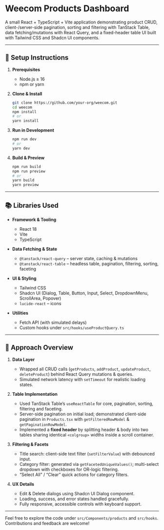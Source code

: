 # Weecom Products Dashboard

A small React + TypeScript + Vite application demonstrating product CRUD, client-/server-side pagination, sorting and filtering with TanStack Table, data fetching/mutations with React Query, and a fixed-header table UI built with Tailwind CSS and Shadcn UI components.

---

## 🚀 Setup Instructions

1. **Prerequisites**

    - Node.js ≥ 16
    - npm or yarn

2. **Clone & Install**

    ```bash
    git clone https://github.com/your-org/weecom.git
    cd weecom
    npm install
    # or
    yarn install
    ```

3. **Run in Development**

    ```bash
    npm run dev
    # or
    yarn dev
    ```

4. **Build & Preview**
    ```bash
    npm run build
    npm run preview
    # or
    yarn build
    yarn preview
    ```

---

## 📚 Libraries Used

-   **Framework & Tooling**

    -   React 18
    -   Vite
    -   TypeScript

-   **Data Fetching & State**

    -   `@tanstack/react-query` – server state, caching & mutations
    -   `@tanstack/react-table` – headless table, pagination, filtering, sorting, faceting

-   **UI & Styling**

    -   Tailwind CSS
    -   Shadcn UI (Dialog, Table, Button, Input, Select, DropdownMenu, ScrollArea, Popover)
    -   `lucide-react` – icons

-   **Utilities**
    -   Fetch API (with simulated delays)
    -   Custom hooks under `src/hooks/useProductQuery.ts`

---

## 📝 Approach Overview

1. **Data Layer**

    - Wrapped all CRUD calls (`getProducts`, `addProduct`, `updateProduct`, `deleteProduct`) behind React Query mutations & queries.
    - Simulated network latency with `setTimeout` for realistic loading states.

2. **Table Implementation**

    - Used TanStack Table’s `useReactTable` for core, pagination, sorting, filtering and faceting.
    - Server-side pagination on initial load; demonstrated client-side pagination in `Products.tsx` with `getFilteredRowModel` & `getPaginationRowModel`.
    - Implemented a **fixed header** by splitting header & body into two tables sharing identical `<colgroup>` widths inside a scroll container.

3. **Filtering & Facets**

    - Title search: client-side text filter (`setFilterValue`) with debounced input.
    - Category filter: generated via `getFacetedUniqueValues()`; multi-select dropdown with checkboxes for OR-logic filtering.
    - “Select All” / “Clear” quick actions for category filters.

4. **UX Details**
    - Edit & Delete dialogs using Shadcn UI Dialog component.
    - Loading, success, and error states handled gracefully.
    - Fully responsive, accessible controls with keyboard support.

---

Feel free to explore the code under `src/Components/products` and `src/hooks`. Contributions and feedback are welcome!
